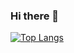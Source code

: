 ### Hi there 👋

<!--
**limonheiro/limonheiro** is a ✨ _special_ ✨ repository because its `README.md` (this file) appears on your GitHub profile.


Here are some ideas to get you started:

- 🔭 I’m currently working on ...
- 🌱 I’m currently learning ...
- 👯 I’m looking to collaborate on ...
- 🤔 I’m looking for help with ...
- 💬 Ask me about ...
- 📫 How to reach me: ...
- 😄 Pronouns: ...
- ⚡ Fun fact: ...
-->
[![Top Langs](https://github-readme-stats.vercel.app/api/top-langs/?username=limonheiro&langs_count=8&layout=compact)](https://github.com/anuraghazra/github-readme-stats)

<!--
![Anurag's GitHub stats](https://github-readme-stats.vercel.app/api?username=anuraghazra&show_icons=true)
-->
